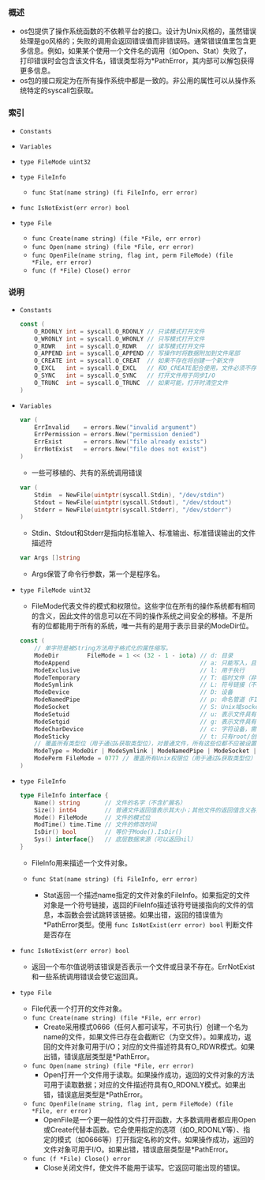 ### 概述
+ os包提供了操作系统函数的不依赖平台的接口。设计为Unix风格的，虽然错误处理是go风格的；失败的调用会返回错误值而非错误码。通常错误值里包含更多信息。例如，如果某个使用一个文件名的调用（如Open、Stat）失败了，打印错误时会包含该文件名，错误类型将为*PathError，其内部可以解包获得更多信息。
+ os包的接口规定为在所有操作系统中都是一致的。非公用的属性可以从操作系统特定的syscall包获取。

### 索引

+ `Constants`

+ `Variables`

+ `type FileMode uint32`

+ `type FileInfo`
    + `func Stat(name string) (fi FileInfo, err error)`

+ `func IsNotExist(err error) bool`

+ `type File`
    + `func Create(name string) (file *File, err error)`
    + `func Open(name string) (file *File, err error)`
    + `func OpenFile(name string, flag int, perm FileMode) (file *File, err error)`
    + `func (f *File) Close() error`

### 说明

+ `Constants`
    ```go
    const (
        O_RDONLY int = syscall.O_RDONLY // 只读模式打开文件
        O_WRONLY int = syscall.O_WRONLY // 只写模式打开文件
        O_RDWR   int = syscall.O_RDWR   // 读写模式打开文件
        O_APPEND int = syscall.O_APPEND // 写操作时将数据附加到文件尾部
        O_CREATE int = syscall.O_CREAT  // 如果不存在将创建一个新文件
        O_EXCL   int = syscall.O_EXCL   // 和O_CREATE配合使用，文件必须不存在
        O_SYNC   int = syscall.O_SYNC   // 打开文件用于同步I/O
        O_TRUNC  int = syscall.O_TRUNC  // 如果可能，打开时清空文件
    )
    ```

+ `Variables`
    ```go
    var (
        ErrInvalid    = errors.New("invalid argument")
        ErrPermission = errors.New("permission denied")
        ErrExist      = errors.New("file already exists")
        ErrNotExist   = errors.New("file does not exist")
    )
    ```
    + 一些可移植的、共有的系统调用错误
    ```go
    var (
        Stdin  = NewFile(uintptr(syscall.Stdin), "/dev/stdin")
        Stdout = NewFile(uintptr(syscall.Stdout), "/dev/stdout")
        Stderr = NewFile(uintptr(syscall.Stderr), "/dev/stderr")
    )
    ```
    + Stdin、Stdout和Stderr是指向标准输入、标准输出、标准错误输出的文件描述符
    ```go
    var Args []string
    ```
    + Args保管了命令行参数，第一个是程序名。

+ `type FileMode uint32`
    + FileMode代表文件的模式和权限位。这些字位在所有的操作系统都有相同的含义，因此文件的信息可以在不同的操作系统之间安全的移植。不是所有的位都能用于所有的系统，唯一共有的是用于表示目录的ModeDir位。
    ```go
    const (
        // 单字符是被String方法用于格式化的属性缩写。
        ModeDir        FileMode = 1 << (32 - 1 - iota) // d: 目录
        ModeAppend                                     // a: 只能写入，且只能写入到末尾
        ModeExclusive                                  // l: 用于执行
        ModeTemporary                                  // T: 临时文件（非备份文件）
        ModeSymlink                                    // L: 符号链接（不是快捷方式文件）
        ModeDevice                                     // D: 设备
        ModeNamedPipe                                  // p: 命名管道（FIFO）
        ModeSocket                                     // S: Unix域socket
        ModeSetuid                                     // u: 表示文件具有其创建者用户id权限
        ModeSetgid                                     // g: 表示文件具有其创建者组id的权限
        ModeCharDevice                                 // c: 字符设备，需已设置ModeDevice
        ModeSticky                                     // t: 只有root/创建者能删除/移动文件
        // 覆盖所有类型位（用于通过&获取类型位），对普通文件，所有这些位都不应被设置
        ModeType = ModeDir | ModeSymlink | ModeNamedPipe | ModeSocket | ModeDevice
        ModePerm FileMode = 0777 // 覆盖所有Unix权限位（用于通过&获取类型位）
    )
    ```

+ `type FileInfo`
    ```go
    type FileInfo interface {
        Name() string       // 文件的名字（不含扩展名）
        Size() int64        // 普通文件返回值表示其大小；其他文件的返回值含义各系统不同
        Mode() FileMode     // 文件的模式位
        ModTime() time.Time // 文件的修改时间
        IsDir() bool        // 等价于Mode().IsDir()
        Sys() interface{}   // 底层数据来源（可以返回nil）
    }
    ```
    + FileInfo用来描述一个文件对象。

    + `func Stat(name string) (fi FileInfo, err error)`
        + Stat返回一个描述name指定的文件对象的FileInfo。如果指定的文件对象是一个符号链接，返回的FileInfo描述该符号链接指向的文件的信息，本函数会尝试跳转该链接。如果出错，返回的错误值为*PathError类型。使用 `func IsNotExist(err error) bool` 判断文件是否存在

+ `func IsNotExist(err error) bool`
    + 返回一个布尔值说明该错误是否表示一个文件或目录不存在。ErrNotExist和一些系统调用错误会使它返回真。

+ `type File`
    + File代表一个打开的文件对象。
    + `func Create(name string) (file *File, err error)`
        + Create采用模式0666（任何人都可读写，不可执行）创建一个名为name的文件，如果文件已存在会截断它（为空文件）。如果成功，返回的文件对象可用于I/O；对应的文件描述符具有O_RDWR模式。如果出错，错误底层类型是*PathError。
    + `func Open(name string) (file *File, err error)`
        + Open打开一个文件用于读取。如果操作成功，返回的文件对象的方法可用于读取数据；对应的文件描述符具有O_RDONLY模式。如果出错，错误底层类型是*PathError。
    + `func OpenFile(name string, flag int, perm FileMode) (file *File, err error)`
        + OpenFile是一个更一般性的文件打开函数，大多数调用者都应用Open或Create代替本函数。它会使用指定的选项（如O_RDONLY等）、指定的模式（如0666等）打开指定名称的文件。如果操作成功，返回的文件对象可用于I/O。如果出错，错误底层类型是*PathError。
    + `func (f *File) Close() error`
        + Close关闭文件f，使文件不能用于读写。它返回可能出现的错误。